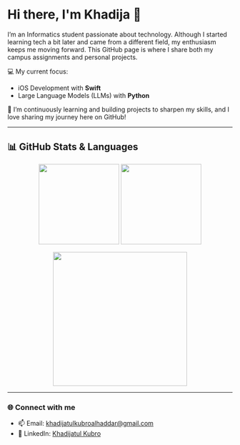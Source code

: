 # Hi there, I'm Khadija 👋

I’m an Informatics student passionate about technology. Although I started learning tech a bit later and came from a different field, my enthusiasm keeps me moving forward. This GitHub page is where I share both my campus assignments and personal projects.

💻 My current focus:
- iOS Development with **Swift**
- Large Language Models (LLMs) with **Python**

🌱 I’m continuously learning and building projects to sharpen my skills, and I love sharing my journey here on GitHub!

---

## 📊 GitHub Stats & Languages
<p align="center">
  <img height="180em" src="https://github-readme-stats.vercel.app/api?username=khadijakubr&show_icons=true&theme=radical" />
  <img height="180em" src="https://github-readme-stats.vercel.app/api/top-langs/?username=khadijakubr&layout=compact&theme=radical" />
</p>

<p align="center">
  <img src="https://camo.githubusercontent.com/7ad6807a0f9217c2207e54cb17275d4ec3667fc03abb397a38a47bce2bd88ec6/68747470733a2f2f692e67697068792e636f6d2f5254684e30684f5332474f344d2e676966" width="300"/>
</p>

---

### 🌐 Connect with me
- 📫 Email: khadijatulkubroalhaddar@gmail.com 
- 💼 LinkedIn: [Khadijatul Kubro](www.linkedin.com/in/khadijakubr)  
